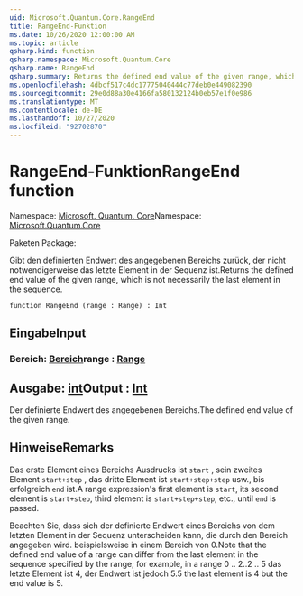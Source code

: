 ```yaml
---
uid: Microsoft.Quantum.Core.RangeEnd
title: RangeEnd-Funktion
ms.date: 10/26/2020 12:00:00 AM
ms.topic: article
qsharp.kind: function
qsharp.namespace: Microsoft.Quantum.Core
qsharp.name: RangeEnd
qsharp.summary: Returns the defined end value of the given range, which is not necessarily the last element in the sequence.
ms.openlocfilehash: 4dbcf517c4dc17775040444c77deb0e449082390
ms.sourcegitcommit: 29e0d88a30e4166fa580132124b0eb57e1f0e986
ms.translationtype: MT
ms.contentlocale: de-DE
ms.lasthandoff: 10/27/2020
ms.locfileid: "92702870"
---
```

# <a name="rangeend-function"></a><span data-ttu-id="8c5ba-102">RangeEnd-Funktion</span><span class="sxs-lookup"><span data-stu-id="8c5ba-102">RangeEnd function</span></span>

<span data-ttu-id="8c5ba-103">Namespace: [Microsoft. Quantum. Core](xref:Microsoft.Quantum.Core)</span><span class="sxs-lookup"><span data-stu-id="8c5ba-103">Namespace: [Microsoft.Quantum.Core](xref:Microsoft.Quantum.Core)</span></span>

<span data-ttu-id="8c5ba-104">Paketen [](https://nuget.org/packages/)</span><span class="sxs-lookup"><span data-stu-id="8c5ba-104">Package: [](https://nuget.org/packages/)</span></span>


<span data-ttu-id="8c5ba-105">Gibt den definierten Endwert des angegebenen Bereichs zurück, der nicht notwendigerweise das letzte Element in der Sequenz ist.</span><span class="sxs-lookup"><span data-stu-id="8c5ba-105">Returns the defined end value of the given range, which is not necessarily the last element in the sequence.</span></span>

```qsharp
function RangeEnd (range : Range) : Int
```


## <a name="input"></a><span data-ttu-id="8c5ba-106">Eingabe</span><span class="sxs-lookup"><span data-stu-id="8c5ba-106">Input</span></span>

### <a name="range--range"></a><span data-ttu-id="8c5ba-107">Bereich: [Bereich](xref:microsoft.quantum.lang-ref.range)</span><span class="sxs-lookup"><span data-stu-id="8c5ba-107">range : [Range](xref:microsoft.quantum.lang-ref.range)</span></span>





## <a name="output--int"></a><span data-ttu-id="8c5ba-108">Ausgabe: [int](xref:microsoft.quantum.lang-ref.int)</span><span class="sxs-lookup"><span data-stu-id="8c5ba-108">Output : [Int](xref:microsoft.quantum.lang-ref.int)</span></span>

<span data-ttu-id="8c5ba-109">Der definierte Endwert des angegebenen Bereichs.</span><span class="sxs-lookup"><span data-stu-id="8c5ba-109">The defined end value of the given range.</span></span>

## <a name="remarks"></a><span data-ttu-id="8c5ba-110">Hinweise</span><span class="sxs-lookup"><span data-stu-id="8c5ba-110">Remarks</span></span>

<span data-ttu-id="8c5ba-111">Das erste Element eines Bereichs Ausdrucks ist `start` , sein zweites Element `start+step` , das dritte Element ist `start+step+step` usw., bis erfolgreich `end` ist.</span><span class="sxs-lookup"><span data-stu-id="8c5ba-111">A range expression's first element is `start`, its second element is `start+step`, third element is `start+step+step`, etc., until `end` is passed.</span></span>

<span data-ttu-id="8c5ba-112">Beachten Sie, dass sich der definierte Endwert eines Bereichs von dem letzten Element in der Sequenz unterscheiden kann, die durch den Bereich angegeben wird. beispielsweise in einem Bereich von 0.</span><span class="sxs-lookup"><span data-stu-id="8c5ba-112">Note that the defined end value of a range can differ from the last element in the sequence specified by the range; for example, in a range 0 ..</span></span> <span data-ttu-id="8c5ba-113">2..</span><span class="sxs-lookup"><span data-stu-id="8c5ba-113">2 ..</span></span> <span data-ttu-id="8c5ba-114">5 das letzte Element ist 4, der Endwert ist jedoch 5.</span><span class="sxs-lookup"><span data-stu-id="8c5ba-114">5 the last element is 4 but the end value is 5.</span></span>